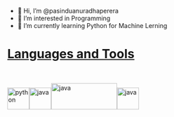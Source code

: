 - 👋 Hi, I’m @pasinduanuradhaperera
- 👀 I’m interested in Programming
- 🌱 I’m currently learning Python for Machine Lerning
<!---
pasinduanuradhaperera/pasinduanuradhaperera is a ✨ special ✨ repository because its `README.md` (this file) appears on your GitHub profile.
You can click the Preview link to take a look at your changes.
--->
<h1><u><b>Languages and Tools</b></u></h1><br>

<img src="https://cdn3.iconfinder.com/data/icons/logos-and-brands-adobe/512/267_Python-512.png" alt="python" style="width:50px; height:50px;"><img src="https://cdn-icons-png.flaticon.com/512/5968/5968282.png" alt="java" style="width:50px; height:50px;"><img src="https://user-images.githubusercontent.com/30186107/29488525-f55a69d0-84da-11e7-8a39-5476f663b5eb.png" alt="java" style="width:150px; height:60px;"><img src="" alt="java" style="width:50px; height:50px;">
